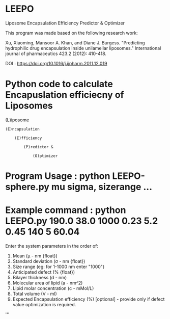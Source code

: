 # LEEPO
Liposome Encapsulation Efficiency Predictor &amp; Optimizer

This program was made based on the following research work: 

Xu, Xiaoming, Mansoor A. Khan, and Diane J. Burgess. "Predicting hydrophilic 
drug encapsulation inside unilamellar liposomes." 
International journal of pharmaceutics 423.2 (2012): 410-418.

DOI : https://doi.org/10.1016/j.ijpharm.2011.12.019



# Python code to calculate Encapuslation efficiecny of Liposomes

(L)iposome

    (E)ncapsulation
    
        (E)fficiency
        
            (P)redictor &
            
                (O)ptimizer
            
# Program Usage : python LEEPO-sphere.py mu sigma, sizerange ... 

# Example command : python LEEPO.py 190.0 38.0 1000 0.23 5.2 0.45 140 5 60.04

Enter the system parameters in the order of:

1. Mean                         (μ - nm {float})
2. Standard deviation           (σ - nm {float})
3. Size range                   (eg: for 1-1000 nm enter "1000")
4. Anticipated defect           (% {float})
5. Bilayer thickness           (d - nm)
6. Molecular area of lipid      (a - nm^2)
7. Lipid molar concentration    (c - mMol/L)
8. Total volume                 (V - ml)
9. Expected Encapsulation efficiency (%) [optional] - provide only if defect value optimization is required.

'''
